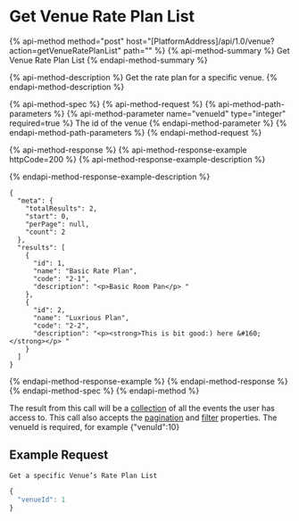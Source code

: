 # Get Venue Rate Plan List

{% api-method method="post" host="\[PlatformAddress\]/api/1.0/venue?action=getVenueRatePlanList" path="" %}
{% api-method-summary %}
Get Venue Rate Plan List
{% endapi-method-summary %}

{% api-method-description %}
Get the rate plan for a specific venue.
{% endapi-method-description %}

{% api-method-spec %}
{% api-method-request %}
{% api-method-path-parameters %}
{% api-method-parameter name="venueId" type="integer" required=true %}
The id of the venue
{% endapi-method-parameter %}
{% endapi-method-path-parameters %}
{% endapi-method-request %}

{% api-method-response %}
{% api-method-response-example httpCode=200 %}
{% api-method-response-example-description %}

{% endapi-method-response-example-description %}

```text
{
  "meta": {
    "totalResults": 2,
    "start": 0,
    "perPage": null,
    "count": 2
  },
  "results": [
    {
      "id": 1,
      "name": "Basic Rate Plan",
      "code": "2-1",
      "description": "<p>Basic Room Pan</p> "
    },
    {
      "id": 2,
      "name": "Luxrious Plan",
      "code": "2-2",
      "description": "<p><strong>This is bit good:) here &#160;</strong></p> "
    }
  ]
}
```
{% endapi-method-response-example %}
{% endapi-method-response %}
{% endapi-method-spec %}
{% endapi-method %}

The result from this call will be a [collection](../getting-started/interpreting-the-response/collections.md) of all the events the user has access to. This call also accepts the [pagination](../getting-started/interpreting-the-response/pagination.md) and [filter](../getting-started/interpreting-the-response/filtering.md) properties. The venueId is required, for example {"venuId":10}

## Example Request

`Get a specific Venue’s Rate Plan List`

```javascript
{
  "venueId": 1
}
```

